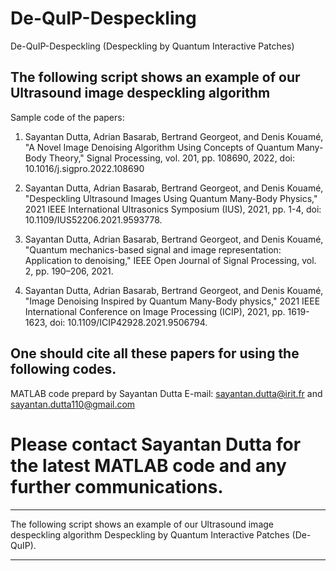 # De-QuIP-Despeckling
De-QuIP-Despeckling (Despeckling by Quantum Interactive Patches)

The following script shows an example of our Ultrasound image despeckling algorithm
-------------------------------------------------------------------------------------------------------------

Sample code of the papers:

1)	Sayantan Dutta, Adrian Basarab, Bertrand Georgeot, and Denis Kouamé,
	"A Novel Image Denoising Algorithm Using Concepts of Quantum Many-Body Theory,"
	Signal Processing, vol. 201, pp. 108690, 2022, doi: 10.1016/j.sigpro.2022.108690

2)	Sayantan Dutta, Adrian Basarab, Bertrand Georgeot, and Denis Kouamé,
	"Despeckling Ultrasound Images Using Quantum Many-Body Physics,"
	2021 IEEE International Ultrasonics Symposium (IUS), 2021, pp. 1-4,
	doi: 10.1109/IUS52206.2021.9593778.

3)	Sayantan Dutta, Adrian Basarab, Bertrand Georgeot, and Denis Kouamé,
	"Quantum mechanics-based signal and image representation: Application to denoising,"
	IEEE Open Journal of Signal Processing, vol. 2, pp. 190–206, 2021.
  
4)	Sayantan Dutta, Adrian Basarab, Bertrand Georgeot, and Denis Kouamé,
	"Image Denoising Inspired by Quantum Many-Body physics,"
	2021 IEEE International Conference on Image Processing (ICIP), 2021,
	pp. 1619-1623, doi: 10.1109/ICIP42928.2021.9506794.

One should cite all these papers for using the following codes.
---------------------------------------------------------------------------------------------

MATLAB code prepard by Sayantan Dutta
E-mail: sayantan.dutta@irit.fr and sayantan.dutta110@gmail.com

# Please contact Sayantan Dutta for the latest MATLAB code and any further communications.

---------------------------------------------------------------------------------------------
The following script shows an example of our Ultrasound image despeckling algorithm
Despeckling by Quantum Interactive Patches (De-QuIP).

---------------------------------------------------------------------------------------------
